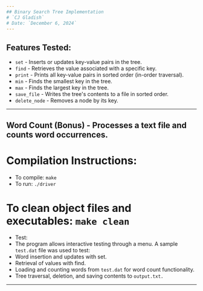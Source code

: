 ```yaml
---
## Binary Search Tree Implementation
# `CJ Gladish`
# Date: `December 6, 2024`
---
```

## Features Tested:
- `set` - Inserts or updates key-value pairs in the tree.
- `find` - Retrieves the value associated with a specific key.
- `print` - Prints all key-value pairs in sorted order (in-order traversal).
- `min` - Finds the smallest key in the tree.
- `max` - Finds the largest key in the tree.
- `save_file` - Writes the tree's contents to a file in sorted order.
- `delete_node` - Removes a node by its key.
---
## Word Count (Bonus) - Processes a text file and counts word occurrences.
# Compilation Instructions:
- To compile: `make`
- To run: `./driver`
# To clean object files and executables: `make clean`
- Test:
- The program allows interactive testing through a menu. A sample `test.dat` file was used to test:
- Word insertion and updates with set.
- Retrieval of values with find.
- Loading and counting words from `test.dat` for word count functionality.
- Tree traversal, deletion, and saving contents to `output.txt.`
---




